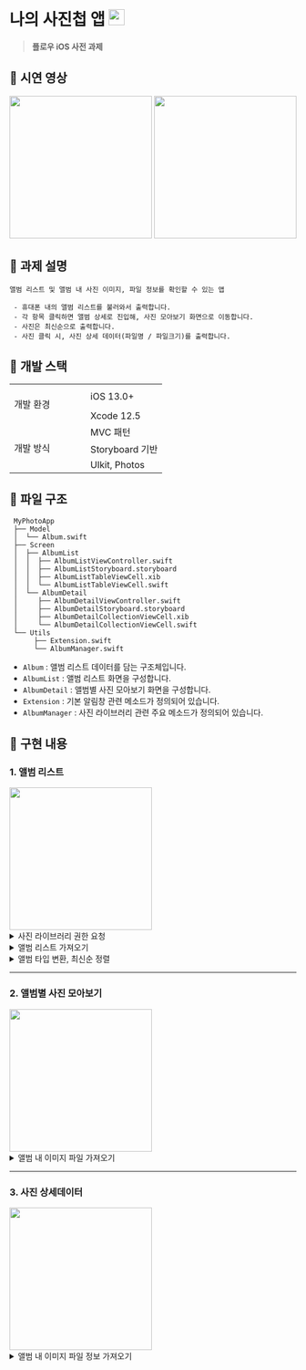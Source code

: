 # 나의 사진첩 앱 <img width=28px src=https://user-images.githubusercontent.com/77331348/152672188-99afe52b-d728-4909-ac5a-a7f8cb13f340.png>

>**플로우 iOS 사전 과제**

## 📌 시연 영상

<img width="250" src="./시연 영상/미리보기1.gif"> <img width="250" src="./시연 영상/미리보기2.gif">

## 📌 과제 설명

 `앨범 리스트 및 앨범 내 사진 이미지, 파일 정보를 확인할 수 있는 앱`
```
 - 휴대폰 내의 앨범 리스트를 불러와서 출력합니다.
 - 각 항목 클릭하면 앨범 상세로 진입해, 사진 모아보기 화면으로 이동합니다.
 - 사진은 최신순으로 출력합니다.
 - 사진 클릭 시, 사진 상세 데이터(파일명 / 파일크기)를 출력합니다.
```

## 📌 개발 스택

<table>
<tbody>
<tr style="height: 43px;">
<td style="width: 50%; height: 61px;" rowspan="2">개발 환경</td>
<td style="width: 50%; height: 43px;">iOS 13.0+</td>
</tr>
<tr style="height: 18px;">
<td style="width: 50%; height: 18px;">Xcode 12.5</td>
</tr>
<tr style="height: 18px;">
<td style="width: 50%; height: 54px;" rowspan="3">개발 방식</td>
<td style="width: 50%; height: 18px;">MVC&nbsp;패턴</td>
</tr>
<tr style="height: 18px;">
<td style="width: 50%; height: 18px;">Storyboard&nbsp;기반</td>
</tr>
<tr style="height: 18px;">
<td style="width: 50%; height: 18px;">UIkit,&nbsp;Photos</td>
</tr>
</tbody>
</table>

## 📌 파일 구조
```
 MyPhotoApp
 ├── Model
 │  └── Album.swift
 ├── Screen
 │  ├── AlbumList
 │  │  ├── AlbumListViewController.swift
 │  │  ├── AlbumListStoryboard.storyboard
 │  │  ├── AlbumListTableViewCell.xib
 │  │  └── AlbumListTableViewCell.swift
 │  └── AlbumDetail
 │     ├── AlbumDetailViewController.swift
 │     ├── AlbumDetailStoryboard.storyboard
 │     ├── AlbumDetailCollectionViewCell.xib
 │     └── AlbumDetailCollectionViewCell.swift
 └── Utils
      ├── Extension.swift
      └── AlbumManager.swift

```
* `Album` : 앨범 리스트 데이터를 담는 구조체입니다.
* `AlbumList` : 앨범 리스트 화면을 구성합니다.
* `AlbumDetail` : 앨범별 사진 모아보기 화면을 구성합니다.
* `Extension` : 기본 알림창 관련 메소드가 정의되어 있습니다.
* `AlbumManager` : 사진 라이브러리 관련 주요 메소드가 정의되어 있습니다.

## 📌 구현 내용
### 1. 앨범 리스트
<img width="250" src="https://user-images.githubusercontent.com/77331348/152673882-894e9b4a-452a-4756-af2a-2deaf2031217.png">
<details markdown="1">
<summary>사진 라이브러리 권한 요청</summary>

```swift
    /**
     `requestPhotoPermission`: 사진 라이브러리 권한 요청 함수
            - 권한 요청이 허용된 경우(success)에만 앨범 리스트를 가져옴
     */
    func requestPhotoPermission(completion: @escaping(PhotoAccess) -> Void) {
        
        let photoAuthorizationStatusStatus = PHPhotoLibrary.authorizationStatus()
        
        switch photoAuthorizationStatusStatus {
        
            case .authorized: // 권한 승인
                completion(.success)
                
            case .denied: // 권한 거부
                completion(.fail)
                
            case .notDetermined: // 권한 승인 미실시
                PHPhotoLibrary.requestAuthorization() { []
                    (status) in
                    switch status {
                        case .authorized:
                            completion(.success) // 권한 승인
                        case .denied:
                            completion(.fail) // 권한 거부
                            return
                        default:
                            return
                    }
                }
                
            case .restricted:
                completion(.fail) // 권한을 부여 X
                
            default:
                return
            }
    }
```

</details>
<details markdown="1">
<summary>앨범 리스트 가져오기</summary>

```swift
    /**
     `getAlbumList`: 앨범 리스트를 가져오는 함수
        1. 최근 항목
        2. 사용자 지정 앨범
        3. 즐겨찾는 항목
     */
    func getAlbumList() -> [Album] {

        var albumList = [Album]()
        
        // 최근 항목
        let recentAlbum = PHAssetCollection.fetchAssetCollections(with: .smartAlbum, subtype: .smartAlbumUserLibrary, options: .none)
        
        // 사용자 지정 앨범
        let userAlbum = PHAssetCollection.fetchAssetCollections(with: .album, subtype: .any, options: .none)
        
        // 즐겨찾는 항목
        let favoriteAlbum = PHAssetCollection.fetchAssetCollections(with: .smartAlbum, subtype: .smartAlbumFavorites, options: .none)
        
        // 타입 변환 후 앨범 리스트에 추가
        changeAlbumType(list: recentAlbum){ album in
            albumList.append(album)
        }
        changeAlbumType(list: userAlbum){ album in
            albumList.append(album)
        }
        changeAlbumType(list: favoriteAlbum){ album in
            albumList.append(album)
        }

        return albumList
    }
```

</details>
<details markdown="1">
<summary>앨범 타입 변환, 최신순 정렬</summary>

```swift
    /**
     `changeAlbumType`: 타입을 PHAssetCollection 배열에서 Album으로 바꿔주는 함수
        - 최신순으로 assets 정렬 포함
     */
    func changeAlbumType(list: PHFetchResult<PHAssetCollection>, completion: @escaping(Album) -> Void){
        list.enumerateObjects { (collection, _, _) in
            // 최신순 정렬
            let albumOptions = PHFetchOptions()
            albumOptions.sortDescriptors = [NSSortDescriptor(key: "creationDate", ascending: false)]
            
            let assets = PHAsset.fetchAssets(in: collection, options: albumOptions)
            let album = Album(thumbnailImage: assets.firstObject, albumTitle: collection.localizedTitle, albumCount: assets.count, albumAssets: assets)
            
            completion(album)
        }
    }
```

</details>
<hr>

### 2. 앨범별 사진 모아보기
<img width="250" src="https://user-images.githubusercontent.com/77331348/152673964-deca87f8-36c9-48fc-8ca4-23224aa62cec.png">

<details markdown="1">
<summary>앨범 내 이미지 파일 가져오기</summary>

```swift
    /**
     `getAlbumImage`: 앨범 내 이미지 파일을 가져오는 함수
     */
    func getAlbumImage(asset: PHAsset, completion: @escaping(UIImage) -> Void){
        let option = PHImageRequestOptions()
        PHImageManager.default().requestImage(for: asset, targetSize: CGSize(width: 70, height: 70), contentMode: .default, options: option, resultHandler: {(result, info) in

            completion(result!)
        })
    }
```

</details>
<hr>

### 3. 사진 상세데이터
<img width="250" src="https://user-images.githubusercontent.com/77331348/152673983-7f7074c5-f447-4313-be36-3dcdae28bfcf.png">

<details markdown="1">
<summary>앨범 내 이미지 파일 정보 가져오기</summary>

```swift
    /**
     `getImageFileInfo`: 앨범 내 이미지 파일 정보를 가져오는 함수
         1. 파일 이름
         2. 파일 크기(MB 변환)
     */
    func getImageFileInfo(asset: PHAsset, completion: @escaping(String) -> Void){
        let resources = PHAssetResource.assetResources(for: asset)
        
        if let resource = resources.first {
            // 파일 이름 가져오기
            let fileName = resource.originalFilename
            
            // 파일 크기 가져오기
            let unsignedInt64 = resource.value(forKey: "fileSize") as? CLong
            
            // 파일 크기 MB 변환
            let sizeOnDisk = Int64(bitPattern: UInt64(unsignedInt64!))
            let fileSize = String(format: "%.2f", Double(sizeOnDisk) / (1024.0 * 1024.0))+" MB"
            
            // 파일 정보 알림창 출력
            let message = "파일명 : \(fileName) \n파일 크기 : \(fileSize)"
            completion(message)
        }
    }
```

</details>
